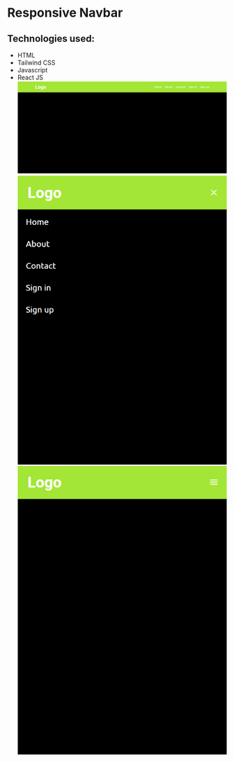 # Responsive Navbar
## Technologies used:
- HTML
- Tailwind CSS
- Javascript
- React JS
![screenshot](./Screenshot1.png)
![screenshot](./Screenshot2.png)
![screenshot](./Screenshot3.png)